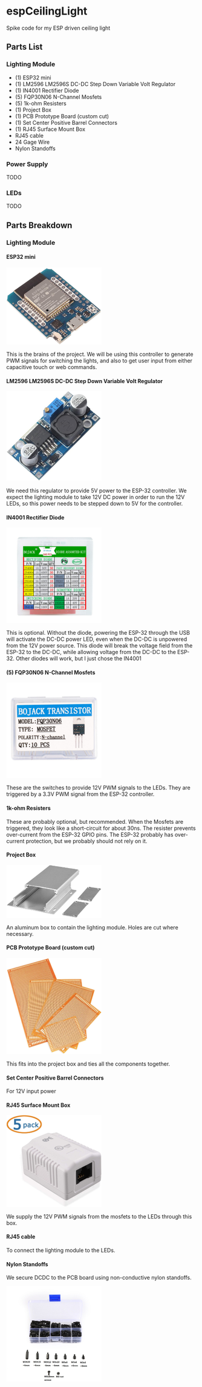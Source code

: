 # espCeilingLight
Spike code for my ESP driven ceiling light

## Parts List

### Lighting Module
- (1) ESP32 mini
- (1) LM2596 LM2596S DC-DC Step Down Variable Volt Regulator
- (1) IN4001 Rectifier Diode
- (5) FQP30N06 N-Channel Mosfets
- (5) 1k-ohm Resisters
- (1) Project Box
- (1) PCB Prototype Board (custom cut)
- (1) Set Center Positive Barrel Connectors
- (1) RJ45 Surface Mount Box
- RJ45 cable
- 24 Gage Wire
- Nylon Standoffs

### Power Supply
TODO

### LEDs
TODO

## Parts Breakdown
### Lighting Module
#### ESP32 mini

<img src="docs/bom/ESP_32mini.jpg" alt="ESP32 Mini" width="50%" height="50%">

This is the brains of the project.  We will be using this controller to generate PWM signals for switching the lights, and also to get user input from either capacitive touch or web commands.

#### LM2596 LM2596S DC-DC Step Down Variable Volt Regulator

<img src="docs/bom/DCDC.jpg" alt="LM2596 LM2596S DC-DC Step Down Variable Volt Regulator" width="50%" height="50%">

We need this regulator to provide 5V power to the ESP-32 controller.  We expect the lighting module to take 12V DC power in order to run the 12V LEDs, so this power needs to be stepped down to 5V for the controller.

#### IN4001 Rectifier Diode

<img src="docs/bom/Diodes.jpg" alt="IN4001 Rectifier Diode" width="50%" height="50%">

This is optional.  Without the diode, powering the ESP-32 through the USB will activate the DC-DC power LED, even when the DC-DC is unpowered from the 12V power source.  This diode will break the voltage field from the ESP-32 to the DC-DC, while allowing voltage from the DC-DC to the ESP-32.  Other diodes will work, but I just chose the IN4001

#### (5) FQP30N06 N-Channel Mosfets

<img src="docs/bom/Mosfets.jpg" alt="FQP30N06 N-Channel Mosfets" width="50%" height="50%">

These are the switches to provide 12V PWM signals to the LEDs.  They are triggered by a 3.3V PWM signal from the ESP-32 controller.

#### 1k-ohm Resisters
These are probably optional, but recommended.  When the Mosfets are triggered, they look like a short-circuit for about 30ns.  The resister prevents over-current from the ESP-32 GPIO pins.  The ESP-32 probably has over-current protection, but we probably should not rely on it.

#### Project Box

<img src="docs/bom/ProjectBox.jpg" alt="Project Box" width="50%" height="50%">

An aluminum box to contain the lighting module.  Holes are cut where necessary.

#### PCB Prototype Board (custom cut)

<img src="docs/bom/PcbBoards.jpg" alt="PCB Boards" width="50%" height="50%">

This fits into the project box and ties all the components together.

#### Set Center Positive Barrel Connectors
For 12V input power

#### RJ45 Surface Mount Box

<img src="docs/bom/RJ45_box.jpg" alt="RJ45 Surface Mount Box" width="50%" height="50%">

We supply the 12V PWM signals from the mosfets to the LEDs through this box.

#### RJ45 cable
To connect the lighting module to the LEDs.

#### Nylon Standoffs

We secure DCDC to the PCB board using non-conductive nylon standoffs.

<img src="docs/bom/NylonStandoffs.jpg" alt="Nylon Standoffs" width="50%" height="50%">


